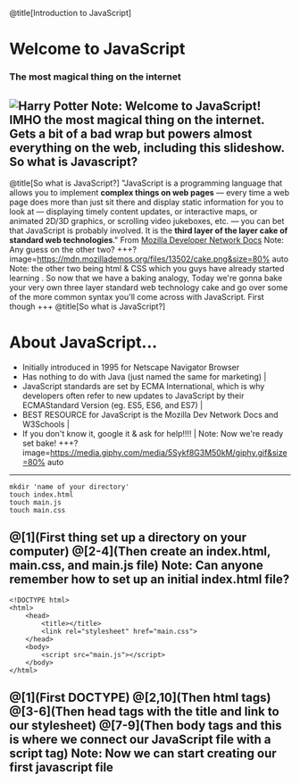 @title[Introduction to JavaScript]
# Welcome to JavaScript  
### The most magical thing on the internet 
![Harry Potter](https://media.giphy.com/media/xjXXTEFCuf4Jy/giphy.gif)
Note: Welcome to JavaScript! IMHO the most magical thing on the internet. Gets a bit of a bad wrap but powers almost everything on the web, including this slideshow. So what is Javascript?
---
@title[So what is JavaScript?]
"JavaScript is a programming language that allows you to implement **complex things on web pages** — every time a web page does more than just sit there and display static information for you to look at — displaying timely content updates, or interactive maps, or animated 2D/3D graphics, or scrolling video jukeboxes, etc. — you can bet that JavaScript is probably involved. It is the **third layer of the layer cake of standard web technologies**." From [Mozilla Developer Network Docs](https://developer.mozilla.org/en-US/docs/Learn/JavaScript/First_steps/What_is_JavaScript) 
Note: Any guess on the other two?
+++?image=https://mdn.mozillademos.org/files/13502/cake.png&size=80% auto
Note: the other two being html & CSS which you guys have already started learning . So now that we have a baking analogy, Today we're gonna bake your very own three layer standard web technology cake and go over some of the more common syntax you'll come across with JavaScript. First though
+++
@title[So what is JavaScript?]
# About JavaScript...
- Initially introduced in 1995 for Netscape Navigator Browser 
- Has nothing to do with Java (just named the same for marketing) |
- JavaScript standards are set by ECMA International, which is why developers often refer to new updates to JavaScript by their ECMAStandard Version (eg. ES5, ES6, and ES7) |
- BEST RESOURCE for JavaScript is the Mozilla Dev Network Docs and W3Schools |
- If you don't know it, google it & ask for help!!!! |
Note: Now we're ready set bake!
+++?image=https://media.giphy.com/media/5Sykf8G3M50kM/giphy.gif&size=80% auto
---

``` 
mkdir 'name of your directory'
touch index.html
touch main.js
touch main.css
```

@[1](First thing set up a directory on your computer)
@[2-4](Then create an index.html, main.css, and main.js file)
Note: Can anyone remember how to set up an initial index.html file?
---
```
<!DOCTYPE html>
<html>
    <head>
        <title></title>
        <link rel="stylesheet" href="main.css">
    </head>
    <body>
        <script src="main.js"></script>
    </body>
</html>
```
@[1](First DOCTYPE)
@[2,10](Then html tags)
@[3-6](Then head tags with the title and link to our stylesheet)
@[7-9](Then body tags and this is where we connect our JavaScript file with a script tag)
Note: Now we can start creating our first javascript file
---

